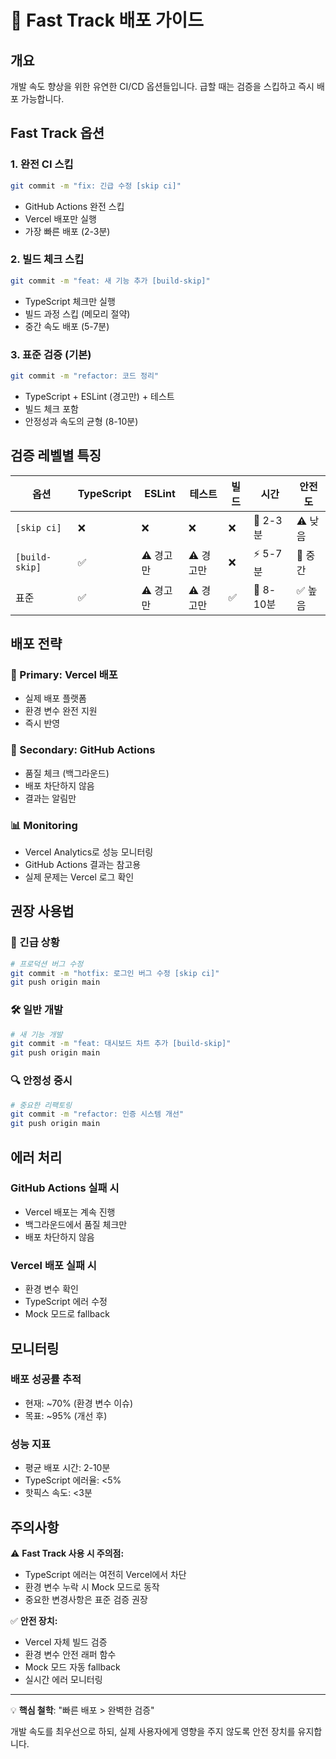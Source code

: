 # 🚀 Fast Track 배포 가이드

## 개요

개발 속도 향상을 위한 유연한 CI/CD 옵션들입니다. 급할 때는 검증을 스킵하고 즉시 배포 가능합니다.

## Fast Track 옵션

### 1. 완전 CI 스킵
```bash
git commit -m "fix: 긴급 수정 [skip ci]"
```
- GitHub Actions 완전 스킵
- Vercel 배포만 실행
- 가장 빠른 배포 (2-3분)

### 2. 빌드 체크 스킵
```bash
git commit -m "feat: 새 기능 추가 [build-skip]"
```
- TypeScript 체크만 실행
- 빌드 과정 스킵 (메모리 절약)
- 중간 속도 배포 (5-7분)

### 3. 표준 검증 (기본)
```bash
git commit -m "refactor: 코드 정리"
```
- TypeScript + ESLint (경고만) + 테스트
- 빌드 체크 포함
- 안정성과 속도의 균형 (8-10분)

## 검증 레벨별 특징

| 옵션 | TypeScript | ESLint | 테스트 | 빌드 | 시간 | 안전도 |
|------|------------|--------|--------|------|------|--------|
| `[skip ci]` | ❌ | ❌ | ❌ | ❌ | 🚀 2-3분 | ⚠️ 낮음 |
| `[build-skip]` | ✅ | ⚠️ 경고만 | ⚠️ 경고만 | ❌ | ⚡ 5-7분 | 🔶 중간 |
| 표준 | ✅ | ⚠️ 경고만 | ⚠️ 경고만 | ✅ | 🔄 8-10분 | ✅ 높음 |

## 배포 전략

### 🎯 Primary: Vercel 배포
- 실제 배포 플랫폼
- 환경 변수 완전 지원
- 즉시 반영

### 🔄 Secondary: GitHub Actions
- 품질 체크 (백그라운드)
- 배포 차단하지 않음
- 결과는 알림만

### 📊 Monitoring
- Vercel Analytics로 성능 모니터링
- GitHub Actions 결과는 참고용
- 실제 문제는 Vercel 로그 확인

## 권장 사용법

### 🚨 긴급 상황
```bash
# 프로덕션 버그 수정
git commit -m "hotfix: 로그인 버그 수정 [skip ci]"
git push origin main
```

### 🛠️ 일반 개발
```bash
# 새 기능 개발
git commit -m "feat: 대시보드 차트 추가 [build-skip]"
git push origin main
```

### 🔍 안정성 중시
```bash
# 중요한 리팩토링
git commit -m "refactor: 인증 시스템 개선"
git push origin main
```

## 에러 처리

### GitHub Actions 실패 시
- Vercel 배포는 계속 진행
- 백그라운드에서 품질 체크만
- 배포 차단하지 않음

### Vercel 배포 실패 시
- 환경 변수 확인
- TypeScript 에러 수정
- Mock 모드로 fallback

## 모니터링

### 배포 성공률 추적
- 현재: ~70% (환경 변수 이슈)
- 목표: ~95% (개선 후)

### 성능 지표
- 평균 배포 시간: 2-10분
- TypeScript 에러율: <5%
- 핫픽스 속도: <3분

## 주의사항

⚠️ **Fast Track 사용 시 주의점:**
- TypeScript 에러는 여전히 Vercel에서 차단
- 환경 변수 누락 시 Mock 모드로 동작
- 중요한 변경사항은 표준 검증 권장

✅ **안전 장치:**
- Vercel 자체 빌드 검증
- 환경 변수 안전 래퍼 함수
- Mock 모드 자동 fallback
- 실시간 에러 모니터링

---

💡 **핵심 철학**: "빠른 배포 > 완벽한 검증"

개발 속도를 최우선으로 하되, 실제 사용자에게 영향을 주지 않도록 안전 장치를 유지합니다.